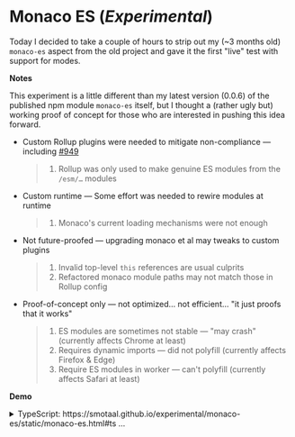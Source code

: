 # Monaco ES (*Experimental*)

Today I decided to take a couple of hours to strip out my (~3 months old) `monaco-es` aspect from the old project and gave it the first "live" test with support for modes.

**Notes**
  
This experiment is a little different than my latest version (0.0.6) of the published npm module `monaco-es` itself, but I thought a (rather ugly but) working proof of concept for those who are interested in pushing this idea forward.

- Custom Rollup plugins were needed to mitigate non-compliance — including [#949](https://github.com/Microsoft/monaco-editor/issues/949)
   > 1. Rollup was only used to make genuine ES modules from the `/esm/…` modules

- Custom runtime — Some effort was needed to rewire modules at runtime
   > 1. Monaco's current loading mechanisms were not enough

- Not future-proofed — upgrading monaco et al may tweaks to custom plugins
   > 1. Invalid top-level `this` references are usual culprits
   > 2. Refactored monaco module paths may not match those in Rollup config

- Proof-of-concept only — not optimized… not efficient… "it just proofs that it works"
   > 1. ES modules are sometimes not stable — "may crash" (currently affects Chrome at least)
   > 2. Requires dynamic imports — did not polyfill (currently affects Firefox & Edge)
   > 3. Require ES modules in worker — can't polyfill (currently affects Safari at least)

**Demo**

<details><summary>TypeScript: https://smotaal.github.io/experimental/monaco-es/static/monaco-es.html#ts …</summary>

HTML: https://smotaal.github.io/experimental/monaco-es/static/monaco-es.html#html

CSS: https://smotaal.github.io/experimental/monaco-es/static/monaco-es.html#css

JSON: https://smotaal.github.io/experimental/monaco-es/static/monaco-es.html#json

Basic Modes (same idea as above)
> #bat #bat #coffee #cpp #csharp #csp #dockerfile #fsharp #go #handlebars #ini #java #less #lua #markdown #msdax #mysql #objective-c #pgsql #php #postiats #powershell #pug #python #r #razor #redis #redshift #ruby #rust #sb #scss #solidity #sql #st #swift #ts #vb #xml #yaml

</details>
